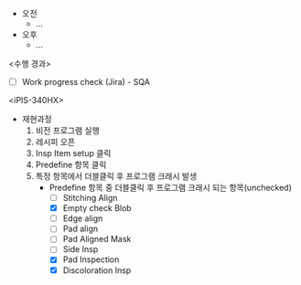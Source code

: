 - 오전
	- ...
- 오후
	- ...

<수행 경과>
- [ ] Work progress check (Jira) - SQA

\<iPIS-340HX>
- 재현과정
	1. 비전 프로그램 실행
	2. 레시피 오픈
	3. Insp Item setup 클릭
	4. Predefine 항목 클릭
	5. 특정 항목에서 더블클릭 후 프로그램 크래시 발생
		- Predefine 항목 중 더블클릭 후 프로그램 크래시 되는 항목(unchecked)
			- [ ] Stitching Align
			- [x] Empty check Blob
			- [ ] Edge align
			- [ ] Pad align
			- [ ] Pad Aligned Mask
			- [ ] Side Insp
			- [x] Pad Inspection
			- [x] Discoloration Insp